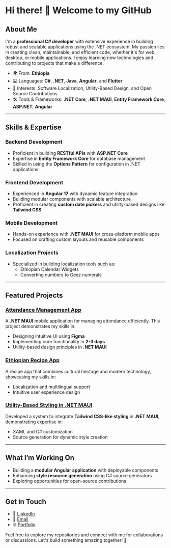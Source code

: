 # Hi there! 👋 Welcome to my GitHub

## About Me
I'm a **professional C# developer** with extensive experience in building robust and scalable applications using the .NET ecosystem. My passion lies in creating clean, maintainable, and efficient code, whether it's for web, desktop, or mobile applications. I enjoy learning new technologies and contributing to projects that make a difference.

- 🌍 From: **Ethiopia**
- 💻 Languages: **C#**, **.NET**, **Java**, **Angular**, and **Flutter**
- 🌟 Interests: Software Localization, Utility-Based Design, and Open Source Contributions
- 🛠️ Tools & Frameworks: **.NET Core**, **.NET MAUI**, **Entity Framework Core**, **ASP.NET**, **Angular**

---

## Skills & Expertise

### Backend Development
- Proficient in building **RESTful APIs** with **ASP.NET Core**
- Expertise in **Entity Framework Core** for database management
- Skilled in using the **Options Pattern** for configuration in .NET applications

### Frontend Development
- Experienced in **Angular 17** with dynamic feature integration
- Building modular components with scalable architecture
- Proficient in creating **custom date pickers** and utility-based designs like **Tailwind CSS**

### Mobile Development
- Hands-on experience with **.NET MAUI** for cross-platform mobile apps
- Focused on crafting custom layouts and reusable components

### Localization Projects
- Specialized in building localization tools such as:
  - Ethiopian Calendar Widgets
  - Converting numbers to Geez numerals

---

## Featured Projects

### [Attendance Management App](#)
A **.NET MAUI** mobile application for managing attendance efficiently. This project demonstrates my skills in:
- Designing intuitive UI using **Figma**
- Implementing core functionality in **2-3 days**
- Utility-based design principles in **.NET MAUI**

### [Ethiopian Recipe App](#)
A recipe app that combines cultural heritage and modern technology, showcasing my skills in:
- Localization and multilingual support
- Intuitive user experience design

### [Utility-Based Styling in .NET MAUI](#)
Developed a system to integrate **Tailwind CSS-like styling** in **.NET MAUI**, demonstrating expertise in:
- XAML and C# customization
- Source generation for dynamic style creation

---

## What I’m Working On
- Building a **modular Angular application** with deployable components
- Enhancing **style resource generation** using C# source generators
- Exploring opportunities for open-source contributions

---

## Get in Touch
- 💼 [LinkedIn](https://www.linkedin.com/in/natidotnet)
- 📧 [Email](mailto:natidotnet@gmail.com)
- 🌐 [Portfolio](https://nati-net-portfolio.vercel.app/en)

Feel free to explore my repositories and connect with me for collaborations or discussions. Let's build something amazing together! 🚀
